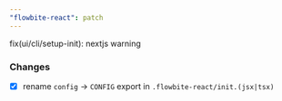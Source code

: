 ```yaml
---
"flowbite-react": patch
---
```


fix(ui/cli/setup-init): nextjs warning

### Changes

- [x] rename `config` -> `CONFIG` export in `.flowbite-react/init.(jsx|tsx)`
